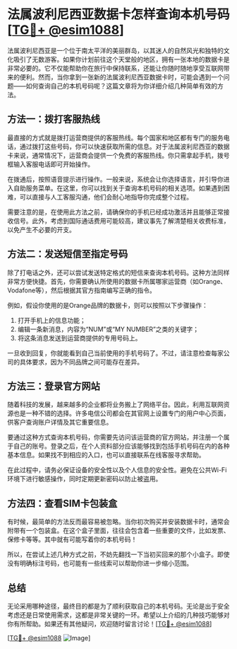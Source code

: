# 法属波利尼西亚数据卡怎样查询本机号码[[TG💪+ @esim1088](https://t.me/s/esim1088)]

法属波利尼西亚是一个位于南太平洋的美丽群岛，以其迷人的自然风光和独特的文化吸引了无数游客。如果你计划前往这个天堂般的地区，拥有一张本地的数据卡是非常必要的。它不仅能帮助你在旅行中保持联系，还能让你随时随地享受互联网带来的便利。然而，当你拿到一张新的法属波利尼西亚数据卡时，可能会遇到一个问题——如何查询自己的本机号码呢？这篇文章将为你详细介绍几种简单有效的方法。

## 方法一：拨打客服热线

最直接的方式就是拨打运营商提供的客服热线。每个国家和地区都有专门的服务电话，通过拨打这些号码，你可以快速获取所需的信息。对于法属波利尼西亚的数据卡来说，通常情况下，运营商会提供一个免费的客服热线。你只需拿起手机，拨号框输入客服电话即可开始操作。

在拨通后，按照语音提示进行操作。一般来说，系统会让你选择语言，并引导你进入自助服务菜单。在这里，你可以找到关于查询本机号码的相关选项。如果遇到困难，可以直接与人工客服沟通，他们会耐心地指导你完成整个过程。

需要注意的是，在使用此方法之前，请确保你的手机已经成功激活并且能够正常接收信号。此外，考虑到国际通话费用可能较高，建议事先了解清楚相关收费标准，以免产生不必要的开支。

## 方法二：发送短信至指定号码

除了打电话之外，还可以尝试发送特定格式的短信来查询本机号码。这种方法同样非常方便快捷。首先，你需要确认所使用的数据卡所属哪家运营商（如Orange、Vodafone等），然后根据其官方指南编写正确的指令。

例如，假设你使用的是Orange品牌的数据卡，则可以按照以下步骤操作：
1. 打开手机上的信息功能；
2. 编辑一条新消息，内容为“NUM”或“MY NUMBER”之类的关键字；
3. 将这条消息发送到运营商提供的专用号码上。

一旦收到回复，你就能看到自己当前使用的手机号码了。不过，请注意检查每家公司的具体要求，因为不同品牌之间可能存在差异。

## 方法三：登录官方网站

随着科技的发展，越来越多的企业都将业务搬上了网络平台。因此，利用互联网资源也是一种不错的选择。许多电信公司都会在其官网上设置专门的用户中心页面，供客户查询账户详情及其它重要信息。

要通过这种方式查询本机号码，你需要先访问该运营商的官方网站，并注册一个属于自己的账号。登录之后，在个人资料部分应该能够找到包括手机号码在内的各种基本信息。如果找不到相应的入口，也可以直接联系在线客服寻求帮助。

在此过程中，请务必保证设备的安全性以及个人信息的安全性。避免在公共Wi-Fi环境下进行敏感操作，同时定期更新密码以防止被盗用。

## 方法四：查看SIM卡包装盒

有时候，最简单的方法反而最容易被忽略。当你初次购买并安装数据卡时，通常会附带有一个包装盒。在这个盒子里面，往往会包含着一些重要的文件，比如发票、保修卡等等。其中就有可能写着你的本机号码！

所以，在尝试上述几种方式之前，不妨先翻找一下当初买回来的那个小盒子。即使没有明确标注号码，也可能有一些线索可以帮助你进一步缩小范围。

## 总结

无论采用哪种途径，最终目的都是为了顺利获取自己的本机号码。无论是出于安全考虑还是日常使用需求，这都是非常关键的一环。希望以上介绍的几种技巧能够对你有所帮助。如果还有其他疑问，欢迎随时留言讨论！[[TG💪+ @esim1088](https://t.me/s/esim1088)]

[[TG💪+ @esim1088](https://t.me/s/esim1088) ![Image](https://i.postimg.cc/4NQfJmqS/Snipaste-2025-05-13-00-14-12.png)]